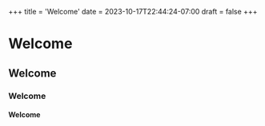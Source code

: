 +++
title = 'Welcome'
date = 2023-10-17T22:44:24-07:00
draft = false
+++

# Welcome
## Welcome 
### Welcome
#### Welcome
